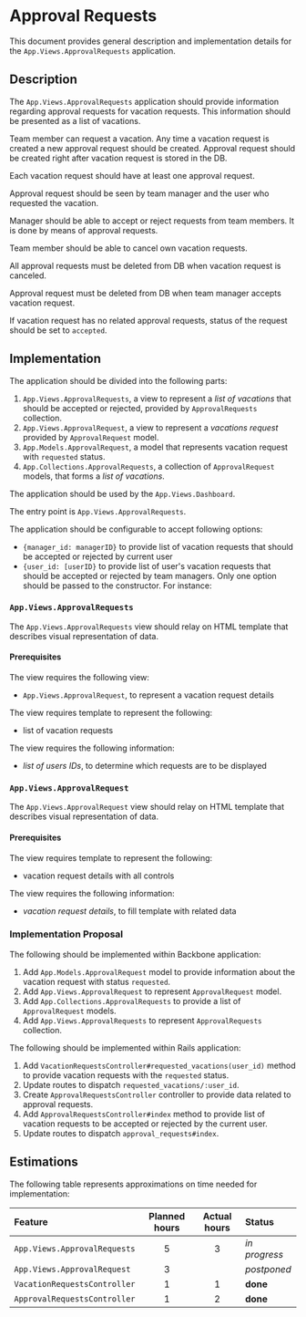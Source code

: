#   Approval Requests

This document provides general description and implementation details for
the `App.Views.ApprovalRequests` application.


##  Description
The `App.Views.ApprovalRequests` application should provide information regarding
approval requests for vacation requests. This information should be presented
as a list of vacations.

Team member can request a vacation. Any time a vacation request is created
a new approval request should be created. Approval request should be created
right after vacation request is stored in the DB.

Each vacation request should have at least one approval request.

Approval request should be seen by team manager and the user who requested
the vacation.

Manager should be able to accept or reject requests from team members.
It is done by means of approval requests.

Team member should be able to cancel own vacation requests.

All approval requests must be deleted from DB when vacation request is canceled.

Approval request must be deleted from DB when team manager accepts vacation request.

If vacation request has no related approval requests, status of the request
should be set to `accepted`.

##  Implementation

The application should be divided into the following parts:
  1. `App.Views.ApprovalRequests`, a view to represent a *list of vacations*
      that should be accepted or rejected,
      provided by `ApprovalRequests` collection.
  2. `App.Views.ApprovalRequest`, a view to represent a *vacations request*
      provided by `ApprovalRequest` model.
  3. `App.Models.ApprovalRequest`, a model that represents vacation request
      with `requested` status.
  4. `App.Collections.ApprovalRequests`, a collection of `ApprovalRequest` models,
      that forms a *list of vacations*.

The application should be used by the `App.Views.Dashboard`.

The entry point is `App.Views.ApprovalRequests`.

The application should be configurable to accept following options:
  - `{manager_id: managerID}` to provide list of vacation requests
    that should be accepted or rejected by current user
  - `{user_id: [userID}` to provide list of user's vacation requests
    that should be accepted or rejected by team managers.
Only one option should be passed to the constructor. For instance:


### `App.Views.ApprovalRequests`
The `App.Views.ApprovalRequests` view should relay on HTML template
that describes visual representation of data.

#### Prerequisites

The view requires the following view:
  - `App.Views.ApprovalRequest`, to represent a vacation request details

The view requires template to represent the following:
  - list of vacation requests

The view requires the following information:
  - *list of users IDs*, to determine which requests are to be displayed


### `App.Views.ApprovalRequest`
The `App.Views.ApprovalRequest` view should relay on HTML template
that describes visual representation of data.


#### Prerequisites
The view requires template to represent the following:
  - vacation request details with all controls

The view requires the following information:
  - *vacation request details*, to fill template with related data

### Implementation Proposal
The following should be implemented within Backbone application:
  1. Add `App.Models.ApprovalRequest` model to provide information about
    the vacation request with status `requested`.
  2. Add `App.Views.ApprovalRequest` to represent `ApprovalRequest` model.
  3. Add `App.Collections.ApprovalRequests` to provide a list of `ApprovalRequest` models.
  4. Add `App.Views.ApprovalRequests` to represent `ApprovalRequests` collection.

The following should be implemented within Rails application:
  1. Add `VacationRequestsController#requested_vacations(user_id)` method to provide
    vacation requests with the `requested` status.
  2. Update routes to dispatch `requested_vacations/:user_id`.
  3. Create `ApprovalRequestsController` controller to provide data related to approval requests.
  4. Add `ApprovalRequestsController#index` method to provide
    list of vacation requests to be accepted or rejected by the current user.
  5. Update routes to dispatch `approval_requests#index`.

##  Estimations
The following table represents approximations on time needed for implementation:

| Feature                       | Planned hours | Actual hours  | Status      |
| :---------------------------- | :-----------: | :-----------: | :---------- |
| `App.Views.ApprovalRequests`  | 5             | 3             | *in progress* |
| `App.Views.ApprovalRequest`   | 3             |               | *postponed* |
| `VacationRequestsController`  | 1             | 1             | **done**    |
| `ApprovalRequestsController`  | 1             | 2             | **done**    |

